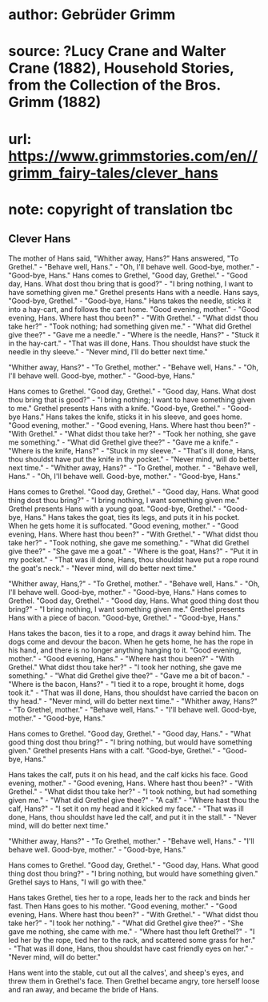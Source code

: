 # author: Gebrüder Grimm
# source: ?Lucy Crane and Walter Crane (1882), Household Stories, from the Collection of the Bros. Grimm (1882)
# url: https://www.grimmstories.com/en//grimm_fairy-tales/clever_hans
# note: copyright of translation tbc

## Clever Hans 

The mother of Hans said, "Whither away, Hans?" Hans answered, "To
Grethel." - "Behave well, Hans." - "Oh, I'll behave well. Good-bye,
mother." - "Good-bye, Hans." Hans comes to Grethel, "Good day,
Grethel." - "Good day, Hans. What dost thou bring that is good?" -
"I bring nothing, I want to have something given me." Grethel presents
Hans with a needle. Hans says, "Good-bye, Grethel." - "Good-bye,
Hans."
Hans takes the needle, sticks it into a hay-cart, and follows the cart
home. "Good evening, mother." - "Good evening, Hans. Where hast thou
been?" - "With Grethel." - "What didst thou take her?" - "Took
nothing; had something given me." - "What did Grethel give thee?" -
"Gave me a needle." - "Where is the needle, Hans?" - "Stuck it in
the hay-cart." - "That was ill done, Hans. Thou shouldst have stuck
the needle in thy sleeve." - "Never mind, I'll do better next time."

"Whither away, Hans?" - "To Grethel, mother." - "Behave well,
Hans." - "Oh, I'll behave well. Good-bye, mother." - "Good-bye,
Hans."

Hans comes to Grethel. "Good day, Grethel." - "Good day, Hans. What
dost thou bring that is good?" - "I bring nothing; I want to have
something given to me." Grethel presents Hans with a knife. "Good-bye,
Grethel." - "Good-bye Hans." Hans takes the knife, sticks it in his
sleeve, and goes home. "Good evening, mother." - "Good evening, Hans.
Where hast thou been?" - "With Grethel." - "What didst thou take
her?" - "Took her nothing, she gave me something." - "What did
Grethel give thee?" - "Gave me a knife." - "Where is the knife,
Hans?" - "Stuck in my sleeve." - "That's ill done, Hans, thou
shouldst have put the knife in thy pocket." - "Never mind, will do
better next time." - "Whither away, Hans?" - "To Grethel, mother.
" - "Behave well, Hans." - "Oh, I'll behave well. Good-bye,
mother." - "Good-bye, Hans."

Hans comes to Grethel. "Good day, Grethel." - "Good day, Hans. What
good thing dost thou bring?" - "I bring nothing, I want something
given me." Grethel presents Hans with a young goat. "Good-bye,
Grethel." - "Good-bye, Hans." Hans takes the goat, ties its legs, and
puts it in his pocket. When he gets home it is suffocated. "Good
evening, mother." - "Good evening, Hans. Where hast thou been?" -
"With Grethel." - "What didst thou take her?" - "Took nothing, she
gave me something." - "What did Grethel give thee?" - "She gave me a
goat." - "Where is the goat, Hans?" - "Put it in my pocket." -
"That was ill done, Hans, thou shouldst have put a rope round the
goat's neck." - "Never mind, will do better next time."

"Whither away, Hans,?" - "To Grethel, mother." - "Behave well,
Hans." - "Oh, I'll behave well. Good-bye, mother." - "Good-bye,
Hans." Hans comes to Grethel. "Good day, Grethel." - "Good day,
Hans. What good thing dost thou bring?" - "I bring nothing, I want
something given me." Grethel presents Hans with a piece of bacon.
"Good-bye, Grethel." - "Good-bye, Hans."

Hans takes the bacon, ties it to a rope, and drags it away behind him.
The dogs come and devour the bacon. When he gets home, he has the rope
in his hand, and there is no longer anything hanging to it. "Good
evening, mother." - "Good evening, Hans." - "Where hast thou
been?" - "With Grethel." What didst thou take her?" - "I took her
nothing, she gave me something." - "What did Grethel give thee?" -
"Gave me a bit of bacon." - "Where is the bacon, Hans?" - "I tied
it to a rope, brought it home, dogs took it." - "That was ill done,
Hans, thou shouldst have carried the bacon on thy head." - "Never
mind, will do better next time." - "Whither away, Hans?" - "To
Grethel, mother." - "Behave well, Hans." - "I'll behave well.
Good-bye, mother." - "Good-bye, Hans."

Hans comes to Grethel. "Good day, Grethel." - "Good day, Hans." -
"What good thing dost thou bring?" - "I bring nothing, but would have
something given." Grethel presents Hans with a calf. "Good-bye,
Grethel." - "Good-bye, Hans."

Hans takes the calf, puts it on his head, and the calf kicks his face.
Good evening, mother." - "Good evening, Hans. Where hast thou
been?" - "With Grethel." - "What didst thou take her?" - "I took
nothing, but had something given me." - "What did Grethel give
thee?" - "A calf." - "Where hast thou the calf, Hans?" - "I set it
on my head and it kicked my face." - "That was ill done, Hans, thou
shouldst have led the calf, and put it in the stall." - "Never mind,
will do better next time."

"Whither away, Hans?" - "To Grethel, mother." - "Behave well,
Hans." - "I'll behave well. Good-bye, mother." - "Good-bye, Hans."

Hans comes to Grethel. "Good day, Grethel." - "Good day, Hans. What
good thing dost thou bring?" - "I bring nothing, but would have
something given." Grethel says to Hans, "I will go with thee."

Hans takes Grethel, ties her to a rope, leads her to the rack and binds
her fast. Then Hans goes to his mother. "Good evening, mother." -
"Good evening, Hans. Where hast thou been?" - "With Grethel." -
"What didst thou take her?" - "I took her nothing." - "What did
Grethel give thee?" - "She gave me nothing, she came with me." -
"Where hast thou left Grethel?" - "I led her by the rope, tied her to
the rack, and scattered some grass for her." - "That was ill done,
Hans, thou shouldst have cast friendly eyes on her." - "Never mind,
will do better."

Hans went into the stable, cut out all the calves', and sheep's eyes,
and threw them in Grethel's face. Then Grethel became angry, tore
herself loose and ran away, and became the bride of Hans.
